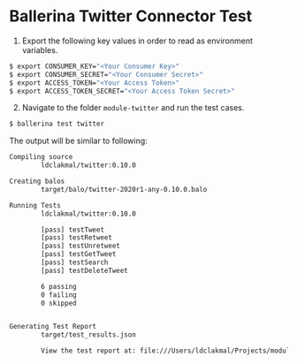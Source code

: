 # Ballerina Twitter Connector Test

1. Export the following key values in order to read as environment variables.
    
```bash
$ export CONSUMER_KEY="<Your Consumer Key>"
$ export CONSUMER_SECRET="<Your Consumer Secret>"
$ export ACCESS_TOKEN="<Your Access Token>"
$ export ACCESS_TOKEN_SECRET="<Your Access Token Secret>"
```

2. Navigate to the folder `module-twitter` and run the test cases.

```bash
$ ballerina test twitter
```

The output will be similar to following:

```bash
Compiling source
        ldclakmal/twitter:0.10.0

Creating balos
        target/balo/twitter-2020r1-any-0.10.0.balo

Running Tests
        ldclakmal/twitter:0.10.0

        [pass] testTweet
        [pass] testRetweet
        [pass] testUnretweet
        [pass] testGetTweet
        [pass] testSearch
        [pass] testDeleteTweet

        6 passing
        0 failing
        0 skipped


Generating Test Report
        target/test_results.json

        View the test report at: file:///Users/ldclakmal/Projects/module-twitter/target/test_results.html
```